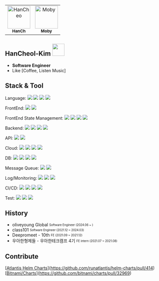 <table>
  <tr>
    <td align="center">
    <a href="https://github.com/HanCheo">
    <img src="https://avatars.githubusercontent.com/u/38929712?v=4" width="75px;" alt="HanCheo"/>
    <br />
    <sub>
    <b>HanCh</b>
    </sub>
    </a>
    </td>
    <td align="center">
    <a href="https://github.com/moby-101">
    <img src="https://avatars.githubusercontent.com/u/96866599?v=4" width="75px;" alt="Moby"/>
    <br />
    <sub>
    <b>Moby</b>
    </sub>
    </a>
    </td>
    </tr>
 </table>

## HanCheol-Kim <img src="https://emoji.slack-edge.com/T02HJLNUN9J/60fps_parrot/2ebed6fd488cf610.gif" width=40 />

- **Software Engineer**   
- Like [Coffee, Listen Music]

## Stack & Tool


Language: <img src="https://img.shields.io/badge/-Kotlin-7F52FF?&logo=Kotlin&logoColor=white"> <img src="https://img.shields.io/badge/-Java-6DB33F"/> <img src="https://img.shields.io/badge/-JavaScript-F7DF1E?logo=javascript&logoColor=white"/> <img src="https://img.shields.io/badge/-TypeScript-3178C6?logo=typescript&logoColor=white"/>

FrontEnd: <img src="https://img.shields.io/badge/-React-61DAFB?logo=react&logoColor=white"/> <img src="https://img.shields.io/badge/-Next.js-000000?logo=nextdotjs&logoColor=white"/>

FrontEnd State Management: <img src="https://img.shields.io/badge/-Recoil-3578E5?logo=recoil&logoColor=white"/> <img src="https://img.shields.io/badge/-Apollo Client-311C87?logo=apollographql&logoColor=white"/> <img src="https://img.shields.io/badge/-React Query-FF4154?logo=reactquery&logoColor=white"/> <img src="https://img.shields.io/badge/-Jotai-FFFFFF"/>

Backend: <img src="https://img.shields.io/badge/-springboot-6DB33F?logo=springboot&logoColor=white"/> <img src="https://img.shields.io/badge/-nodejs-339933?logo=nodedotjs&logoColor=white"/> <img src="https://img.shields.io/badge/-Express-000000?logo=express&logoColor=white"/> <img src="https://img.shields.io/badge/-Apollo Server-311C87?logo=apollographql&logoColor=white"/>

API: <img src="https://img.shields.io/badge/-RestFul-000000"/> <img src="https://img.shields.io/badge/-graphql-E10098?logo=graphql&logoColor=white"/>

Cloud: <img src="https://img.shields.io/badge/-EKS-FF9900?logo=amazoneks&logoColor=white"/> <img src="https://img.shields.io/badge/-ECS-FF9900?logo=amazonecs&logoColor=white"/> <img src="https://img.shields.io/badge/-EC2-FF9900?logo=amazonec2&logoColor=white"/> <img src="https://img.shields.io/badge/-Amplify-FF9900?logo=awsamplify&logoColor=white"/>

DB: <img src="https://img.shields.io/badge/-Mysql-4479A1?logo=mysql&logoColor=white"/> <img src="https://img.shields.io/badge/-Dynamodb-4053D6?logo=amazondynamodb&logoColor=white"/> <img src="https://img.shields.io/badge/-Mongodb-47A248?logo=mongodb&logoColor=white"/> <img src="https://img.shields.io/badge/-Redis-DC382D?logo=redis&logoColor=white"/>

Message Queue: <img src="https://img.shields.io/badge/-Kafka-231F20?logo=apachekafka&logoColor=white"/> <img src="https://img.shields.io/badge/-BullMQ-DC382D?logo=apachekafka&logoColor=white"/>

Log/Monitoring: <img src="https://img.shields.io/badge/-ELK-005571?logo=elasticstack&logoColor=white"/> <img src="https://img.shields.io/badge/-DataDog-632CA6?logo=datadog&logoColor=white"/> <img src="https://img.shields.io/badge/-Grafana-F46800?logo=grafana&logoColor=white"/>

CI/CD: <img src="https://img.shields.io/badge/-Drone-212121?logo=drone&logoColor=white"/> <img src="https://img.shields.io/badge/-Harness-212121"/> <img src="https://img.shields.io/badge/-Github Actions-2088FF?logo=githubactions&logoColor=white"/> <img src="https://img.shields.io/badge/-Argo-EF7B4D?logo=argo&logoColor=white"/>

Test: <img src="https://img.shields.io/badge/-Jest-C21325?logo=jest&logoColor=white"/> <img src="https://img.shields.io/badge/-Junit5-25A162?logo=junit5&logoColor=white"/> <img src="https://img.shields.io/badge/-Storybook-FF4785?logo=storybook&logoColor=white"/>

## History   
- oliveyoung Global <sub><sup>Software Engineer (2024.06 ~ )</sup></sub>  
- class101 <sub><sup>Software Engineer (2021.12 ~ 2024.03)</sup></sub>  
- Deepromeet - 10th <sub><sup>FE (2021.09 ~ 2021.12)</sup></sub>   
- 우아한형제들 - 우아한테크캠프 4기 <sub><sup>FE intern (2021.07 ~ 2021.08)</sup></sub>   


## Contribute

[[Atlantis Helm Charts](https://github.com/runatlantis/helm-charts/pull/414)](https://github.com/runatlantis/helm-charts/pull/414)   
[[Bitnami/Charts](https://github.com/bitnami/charts/pull/32969)](https://github.com/bitnami/charts/pull/32969)
